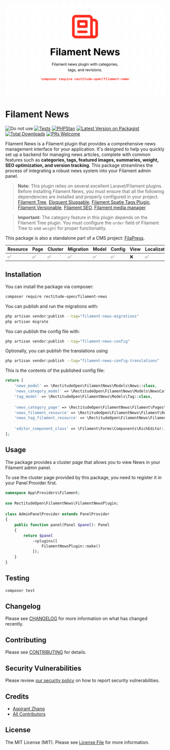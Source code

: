 ![Filament News Banner](./art/Filament%20News.png)
# Filament News

![Do not use](https://img.shields.io/badge/Under%20development-Don't%20use-red)
[![Tests](https://github.com/rectitude-open/filament-news/actions/workflows/run-tests.yml/badge.svg)](https://github.com/rectitude-open/filament-news/actions/workflows/run-tests.yml)
[![PHPStan](https://img.shields.io/badge/PHPStan-level%205-brightgreen)](https://phpstan.org/)
[![Latest Version on Packagist](https://img.shields.io/packagist/v/rectitude-open/filament-news.svg?style=flat-square)](https://packagist.org/packages/rectitude-open/filament-news)
[![Total Downloads](https://img.shields.io/packagist/dt/rectitude-open/filament-news.svg?style=flat-square)](https://packagist.org/packages/rectitude-open/filament-news)
[![PRs Welcome](https://img.shields.io/badge/PRs-welcome-brightgreen.svg?style=flat-square)](https://github.com/rectitude-open/filament-news/pulls)


Filament News is a Filament plugin that provides a comprehensive news management interface for your application. It's designed to help you quickly set up a backend for managing news articles, complete with common features such as **categories, tags, featured images, summaries, weight, SEO optimization, and version tracking**. This package streamlines the process of integrating a robust news system into your Filament admin panel.

> **Note:** This plugin relies on several excellent Laravel/Filament plugins. Before installing Filament News, you must ensure that all the following dependencies are installed and properly configured in your project.
[Filament Tree](https://github.com/solutionforest/filament-tree), [Eloquent Sluggable](https://github.com/cviebrock/eloquent-sluggable), [Filament Spatie Tags Plugin](https://github.com/filamentphp/spatie-laravel-tags-plugin), [Filament Versionable](https://github.com/mansoorkhan96/filament-versionable), [Filament SEO](https://github.com/ralphjsmit/laravel-filament-seo), [Filament media manager](https://github.com/tomatophp/filament-media-manager)

> **Important:** The category feature in this plugin depends on the Filament Tree plugin. You must configure the `order` field of Filament Tree to use `weight` for proper functionality.

This package is also a standalone part of a CMS project: [FilaPress](https://github.com/rectitude-open/filapress).

Resource | Page | Cluster | Migration | Model | Config | View | Localization
--- | --- | --- | --- | --- | --- | --- | ---
✅ | ✅ | ✅ | ✅ | ✅ | ✅ | ❌ | ✅  

## Installation


You can install the package via composer:

```bash
composer require rectitude-open/filament-news
```

You can publish and run the migrations with:

```bash
php artisan vendor:publish --tag="filament-news-migrations"
php artisan migrate
```

You can publish the config file with:

```bash
php artisan vendor:publish --tag="filament-news-config"
```

Optionally, you can publish the translations using

```bash
php artisan vendor:publish --tag="filament-news-config-translations"
```

This is the contents of the published config file:

```php
return [
    'news_model' => \RectitudeOpen\FilamentNews\Models\News::class,
    'news_category_model' => \RectitudeOpen\FilamentNews\Models\NewsCategory::class,
    'tag_model' => \RectitudeOpen\FilamentNews\Models\Tag::class,

    'news_category_page' => \RectitudeOpen\FilamentNews\Filament\Pages\NewsCategory::class,
    'news_filament_resource' => \RectitudeOpen\FilamentNews\Filament\Resources\NewsResource::class,
    'news_tag_filament_resource' => \RectitudeOpen\FilamentNews\Filament\Resources\NewsTagResource::class,

    'editor_component_class' => \Filament\Forms\Components\RichEditor::class,
];
```

## Usage

The package provides a cluster page that allows you to view News in your Filament admin panel. 

To use the cluster page provided by this package, you need to register it in your Panel Provider first.

```php
namespace App\Providers\Filament;

use RectitudeOpen\FilamentNews\FilamentNewsPlugin;

class AdminPanelProvider extends PanelProvider
{
    public function panel(Panel $panel): Panel
    {
        return $panel
            ->plugins([
                FilamentNewsPlugin::make()
            ]);
    }
}
```

## Testing

```bash
composer test
```

## Changelog

Please see [CHANGELOG](CHANGELOG.md) for more information on what has changed recently.

## Contributing

Please see [CONTRIBUTING](.github/CONTRIBUTING.md) for details.

## Security Vulnerabilities

Please review [our security policy](../../security/policy) on how to report security vulnerabilities.

## Credits

- [Aspirant Zhang](https://github.com/aspirantzhang)
- [All Contributors](../../contributors)

## License

The MIT License (MIT). Please see [License File](LICENSE.md) for more information.
